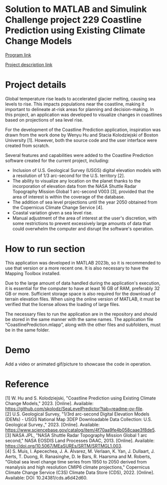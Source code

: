# Solution to MATLAB and Simulink Challenge project 229 Coastline Prediction using Existing Climate Change Models

[Program link](https://github.com/mathworks/MathWorks-Excellence-in-Innovation)

[Project description link](https://github.com/mathworks/MATLAB-Simulink-Challenge-Project-Hub/tree/main/projects/Coastline%20Prediction%20using%20Existing%20Climate%20Change%20Models)

# Project details
Global temperature rise leads to accelerated glacier melting, causing sea levels to rise. This impacts populations near the coastline, making it important to delineate at-risk areas for planning and decision-making. In this project, an application was developed to visualize changes in coastlines based on projections of sea level rise.

For the development of the Coastline Prediction application, inspiration was drawn from the work done by Wenyu Hu and Stacia Kolodziejski of Boston University [1]. However, both the source code and the user interface were created from scratch.

Several features and capabilities were added to the Coastline Prediction software created for the current project, including:

- Inclusion of U.S. Geological Survey (USGS) digital elevation models with a resolution of 1/3 arc-second for the U.S. territory [2].
- The ability to visualize any location on the planet thanks to the incorporation of elevation data from the NASA Shuttle Radar Topography Mission Global 1 arc-second V003 [3], provided that the area of interest is within the coverage of the database.
- The addition of sea level projections until the year 2050 obtained from the Copernicus Climate Change Service [4].
- Coastal variation given a sea level rise.
- Manual adjustment of the area of interest at the user's discretion, with some restrictions to prevent excessively large amounts of data that could overwhelm the computer and disrupt the software's operation.

# How to run section
This application was developed in MATLAB 2023b, so it is recommended to use that version or a more recent one. It is also necessary to have the Mapping Toolbox installed.

Due to the large amount of data handled during the application's execution, it is essential for the computer to have at least 16 GB of RAM, preferably 32 GB or more. Sufficient storage space is also required for the download of terrain elevation files. When using the online version of MATLAB, it must be verified that the license allows the loading of large files.

The necessary files to run the application are in the repository and should be stored in the same manner with the same names. The application file “CoastlinePrediction.mlapp”, along with the other files and subfolders, must be in the same folder.

# Demo
Add a video or animated gif/picture to showcase the code in operation.

# Reference
[1] W. Hu and S. Kolodziejski, "Coastline Prediction using Existing Climate Change Models," 2023. [Online]. Available: https://github.com/skolodz/SeaLevelPredictor?tab=readme-ov-file. \
[2] U.S. Geological Survey, "1/3rd arc-second Digital Elevation Models (DEMs) - USGS National Map 3DEP Downloadable Data Collection: U.S. Geological Survey.," 2023. [Online]. Available: https://www.sciencebase.gov/catalog/item/4f70aa9fe4b058caae3f8de5. \
[3] NASA JPL, "NASA Shuttle Radar Topography Mission Global 1 arc second," NASA EOSDIS Land Processes DAAC, 2013. [Online]. Available: https://doi.org/10.5067/MEaSUREs/SRTM/SRTMGL1.003. \
[4] S. Muis, I. Apecechea, J. A. Álvarez, M. Verlaan, K. Yan, J. Dullaart, J. Aerts, T. Duong, R. Ranasinghe, D. le Bars, R. Haarsma and M. Roberts, "Global sea level change time series from 1950 to 2050 derived from reanalysis and high resolution CMIP6 climate projections," Copernicus Climate Change Service (C3S) Climate Data Store (CDS), 2022. [Online]. Available: DOI: 10.24381/cds.a6d42d60.
